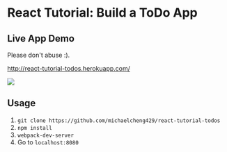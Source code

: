# React Tutorial: Build a ToDo App

## Live App Demo

Please don't abuse :).

<a href="http://react-tutorial-todos.herokuapp.com/" target="_blank">http://react-tutorial-todos.herokuapp.com/</a>

<img src="http://i288.photobucket.com/albums/ll175/michaelcheng429/Screen%20Shot%202016-02-06%20at%201.25.51%20PM_zpszgpxpdks.png" />

## Usage
1. `git clone https://github.com/michaelcheng429/react-tutorial-todos`
2. `npm install`
3. `webpack-dev-server`
4. Go to `localhost:8080`

